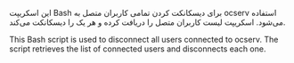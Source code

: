 این اسکریپت Bash برای دیسکانکت کردن تمامی کاربران متصل به ocserv استفاده می‌شود. اسکریپت لیست کاربران متصل را دریافت کرده و هر یک را دیسکانکت می‌کند. 

This Bash script is used to disconnect all users connected to ocserv. The script retrieves the list of connected users and disconnects each one.
